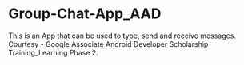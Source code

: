 # Group-Chat-App_AAD
This is an App that can be used to type, send and receive messages. Courtesy - Google Associate Android Developer Scholarship Training_Learning Phase 2.
